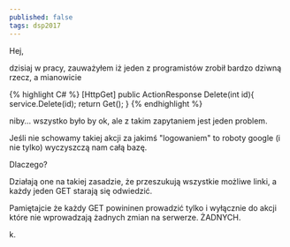 ```yaml
---
published: false
tags: dsp2017
---
```

Hej,

dzisiaj w pracy, zauważyłem iż jeden z programistów zrobił bardzo dziwną rzecz, a mianowicie

{% highlight C# %}
[HttpGet]
public ActionResponse Delete(int id){
    service.Delete(id);
    return Get();
}
{% endhighlight %}

niby... wszystko było by ok, ale z takim zapytaniem jest jeden problem.

Jeśli nie schowamy takiej akcji za jakimś "logowaniem" to roboty google (i nie tylko) wyczyszczą nam całą bazę.

Dlaczego?

Działają one na takiej zasadzie, że przeszukują wszystkie możliwe linki, a każdy jeden GET starają się odwiedzić.

Pamiętajcie że każdy GET powininen prowadzić tylko i wyłącznie do akcji które nie wprowadzają żadnych zmian na serwerze.
ŻADNYCH.

k.